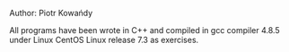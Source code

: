 
Author: Piotr Kowańdy


All programs have been wrote in C++ and compiled in gcc compiler 4.8.5 under Linux CentOS Linux release 7.3 as exercises.
